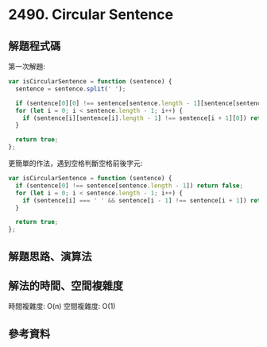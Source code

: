 # 2490. Circular Sentence

## 解題程式碼

第一次解題:

```javascript
var isCircularSentence = function (sentence) {
  sentence = sentence.split(' ');

  if (sentence[0][0] !== sentence[sentence.length - 1][sentence[sentence.length - 1].length - 1]) return false;
  for (let i = 0; i < sentence.length - 1; i++) {
    if (sentence[i][sentence[i].length - 1] !== sentence[i + 1][0]) return false;
  }

  return true;
};
```

更簡單的作法，遇到空格判斷空格前後字元:

```javascript
var isCircularSentence = function (sentence) {
  if (sentence[0] !== sentence[sentence.length - 1]) return false;
  for (let i = 0; i < sentence.length - 1; i++) {
    if (sentence[i] === ' ' && sentence[i - 1] !== sentence[i + 1]) return false;
  }

  return true;
};
```

## 解題思路、演算法

## 解法的時間、空間複雜度

時間複雜度: O(n)
空間複雜度: O(1)

## 參考資料

